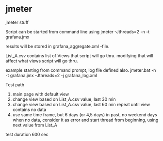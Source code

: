 # jmeter
jmeter stuff 


Script can be started from command line using 
jmeter -Jthreads=2 -n -t grafana.jmx 

results will be stored in grafana_aggregate.xml -file.

List_A.csv contains list of Views that script will go thru. 
modifying that will affect what views script will go thru.

example starting from command prompt, log file defined also.
jmeter.bat -n -t grafana.jmx -Jthreads=2 -j grafana_log.xml


Test path
1. main page with default view
2. change view based on List_A.csv value, last 30 min
3. change view based on List_A.csv value, last 60 min
repeat until view contains no data
4. use same time frame, but 6 days (or 4,5 days) in past, no weekend days
when no data, consider it as error and start thread from beginning, using next value from List_A

test duration 600 sec